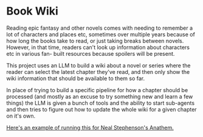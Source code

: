 # Book Wiki

Reading epic fantasy and other novels comes with needing to remember a lot of
characters and places etc, sometimes over multiple years because of how long
the books take to read, or just taking breaks between novels. However, in that
time, readers can't look up information about characters etc in various fan-
built resources because spoilers will be present.

This project uses an LLM to build a wiki about a novel or series where the
reader can select the latest chapter they've read, and then only show the wiki
information that should be available to them so far.

In place of trying to build a specific pipeline for how a chapter should be
processed (and mostly as an excuse to try something new and learn a few things)
the LLM is given a bunch of tools and the ability to start sub-agents and then
tries to figure out how to update the whole wiki for a given chapter on it's own.

[Here's an example of running this for Neal Stephenson's Anathem.](https://avoutarchive.com/wiki/)
